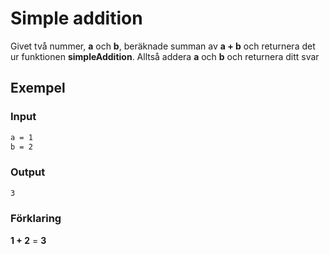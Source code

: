 # Simple addition

Givet två nummer, **a** och **b**, beräknade summan av **a + b** och returnera det ur funktionen **simpleAddition**. Alltså addera **a** och **b** och returnera ditt svar

## Exempel

### Input

```bash
a = 1
b = 2
```

### Output

```bash
3
```

### Förklaring

**1 + 2** = **3**
